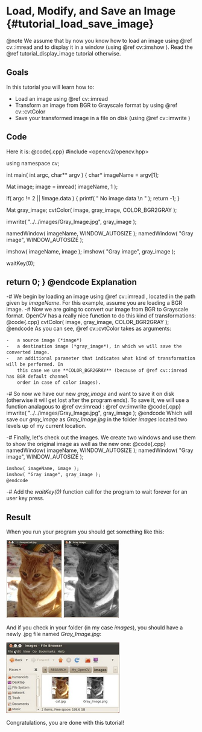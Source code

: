 Load, Modify, and Save an Image {#tutorial_load_save_image}
===============================

@note
   We assume that by now you know how to load an image using @ref cv::imread and to display it in a
    window (using @ref cv::imshow ). Read the @ref tutorial_display_image tutorial otherwise.

Goals
-----

In this tutorial you will learn how to:

-   Load an image using @ref cv::imread
-   Transform an image from BGR to Grayscale format by using @ref cv::cvtColor
-   Save your transformed image in a file on disk (using @ref cv::imwrite )

Code
----

Here it is:
@code{.cpp}
#include <opencv2/opencv.hpp>

using namespace cv;

int main( int argc, char** argv )
{
 char* imageName = argv[1];

 Mat image;
 image = imread( imageName, 1 );

 if( argc != 2 || !image.data )
 {
   printf( " No image data \n " );
   return -1;
 }

 Mat gray_image;
 cvtColor( image, gray_image, COLOR_BGR2GRAY );

 imwrite( "../../images/Gray_Image.jpg", gray_image );

 namedWindow( imageName, WINDOW_AUTOSIZE );
 namedWindow( "Gray image", WINDOW_AUTOSIZE );

 imshow( imageName, image );
 imshow( "Gray image", gray_image );

 waitKey(0);

 return 0;
}
@endcode
Explanation
-----------

-#  We begin by loading an image using @ref cv::imread , located in the path given by *imageName*.
    For this example, assume you are loading a BGR image.
-#  Now we are going to convert our image from BGR to Grayscale format. OpenCV has a really nice
    function to do this kind of transformations:
    @code{.cpp}
    cvtColor( image, gray_image, COLOR_BGR2GRAY );
    @endcode
    As you can see, @ref cv::cvtColor takes as arguments:

    -   a source image (*image*)
    -   a destination image (*gray_image*), in which we will save the converted image.
    -   an additional parameter that indicates what kind of transformation will be performed. In
        this case we use **COLOR_BGR2GRAY** (because of @ref cv::imread has BGR default channel
        order in case of color images).

-#  So now we have our new *gray_image* and want to save it on disk (otherwise it will get lost
    after the program ends). To save it, we will use a function analagous to @ref cv::imread : @ref
    cv::imwrite
    @code{.cpp}
    imwrite( "../../images/Gray_Image.jpg", gray_image );
    @endcode
    Which will save our *gray_image* as *Gray_Image.jpg* in the folder *images* located two levels
    up of my current location.

-#  Finally, let's check out the images. We create two windows and use them to show the original
    image as well as the new one:
    @code{.cpp}
    namedWindow( imageName, WINDOW_AUTOSIZE );
    namedWindow( "Gray image", WINDOW_AUTOSIZE );

    imshow( imageName, image );
    imshow( "Gray image", gray_image );
    @endcode
-#  Add the *waitKey(0)* function call for the program to wait forever for an user key press.

Result
------

When you run your program you should get something like this:

![](images/Load_Save_Image_Result_1.jpg)

And if you check in your folder (in my case *images*), you should have a newly .jpg file named
*Gray_Image.jpg*:

![](images/Load_Save_Image_Result_2.jpg)

Congratulations, you are done with this tutorial!
